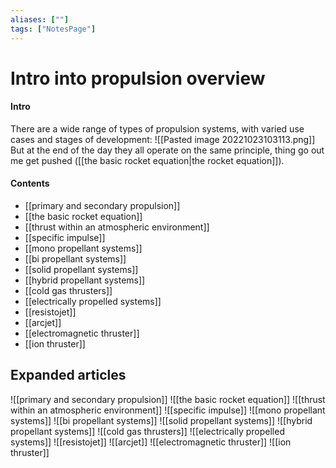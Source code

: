 ```yaml
---
aliases: [""]
tags: ["NotesPage"]
---
```


# Intro into propulsion overview

#### Intro
There are a wide range of types of propulsion systems, with varied use cases and stages of development:
![[Pasted image 20221023103113.png]]
But at the end of the day they all operate on the same principle, thing go out me get pushed ([[the basic rocket equation|the rocket equation]]).

#### Contents
- [[primary and secondary propulsion]]
- [[the basic rocket equation]]
- [[thrust within an atmospheric environment]]
- [[specific impulse]]
- [[mono propellant systems]]
- [[bi propellant systems]]
- [[solid propellant systems]]
- [[hybrid propellant systems]]
- [[cold gas thrusters]]
- [[electrically propelled systems]]
- [[resistojet]]
- [[arcjet]]
- [[electromagnetic thruster]]
- [[ion thruster]]


## Expanded articles
![[primary and secondary propulsion]]
![[the basic rocket equation]]
![[thrust within an atmospheric environment]]
![[specific impulse]]
![[mono propellant systems]]
![[bi propellant systems]]
![[solid propellant systems]]
![[hybrid propellant systems]]
![[cold gas thrusters]]
![[electrically propelled systems]]
![[resistojet]]
![[arcjet]]
![[electromagnetic thruster]]
![[ion thruster]]
